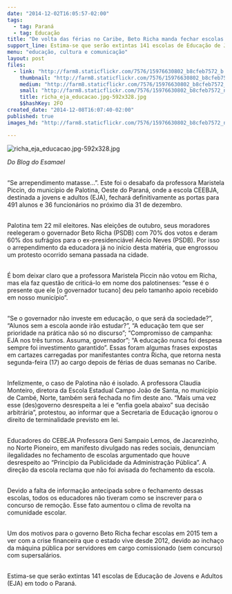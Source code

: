 ```yaml
---
date: "2014-12-02T16:05:57-02:00"
tags:
  - tag: Paraná
  - tag: Educação
title: "De volta das férias no Caribe, Beto Richa manda fechar escolas no Paraná"
support_line: Estima-se que serão extintas 141 escolas de Educação de Jovens e Adultos (EJA) em todo o Paraná.
menu: "educação, cultura e comunicação"
layout: post
files:
  - link: "http://farm8.staticflickr.com/7576/15976630802_b8cfeb7572_b.jpg"
    thumbnail: "http://farm8.staticflickr.com/7576/15976630802_b8cfeb7572_t.jpg"
    medium: "http://farm8.staticflickr.com/7576/15976630802_b8cfeb7572_z.jpg"
    small: "http://farm8.staticflickr.com/7576/15976630802_b8cfeb7572_n.jpg"
    title: richa_eja_educacao.jpg-592x328.jpg
    $$hashKey: 2FO
created_date: "2014-12-08T16:07:40-02:00"
published: true
images_hd: "http://farm8.staticflickr.com/7576/15976630802_b8cfeb7572_n.jpg"

---
```

<p><img alt="richa_eja_educacao.jpg-592x328.jpg" src="http://farm8.staticflickr.com/7576/15976630802_b8cfeb7572_b.jpg" /></p>

<p><em>Do Blog do Esamael</em></p>

<p><br />
&ldquo;Se arrependimento matasse&hellip;&rdquo;. Este foi o desabafo da professora Maristela Piccin, do munic&iacute;pio de Palotina, Oeste do Paran&aacute;, onde a escola CEEBJA, destinada a jovens e adultos (EJA), fechar&aacute; definitivamente as portas para 491 alunos e 36 funcion&aacute;rios no pr&oacute;ximo dia 31 de dezembro.</p>

<p><br />
Palotina tem 22 mil eleitores. Nas elei&ccedil;&otilde;es de outubro, seus moradores reelegeram o governador Beto Richa (PSDB) com 70% dos votos e deram 60% dos sufr&aacute;gios para o ex-presidenci&aacute;vel A&eacute;cio Neves (PSDB). Por isso o arrependimento da educadora j&aacute; no in&iacute;cio desta mat&eacute;ria, que engrossou um protesto ocorrido semana passada na cidade.</p>

<p><br />
&Eacute; bom deixar claro que a professora Maristela Piccin n&atilde;o votou em Richa, mas ela faz quest&atilde;o de critic&aacute;-lo em nome dos palotinenses: &ldquo;esse &eacute; o presente que ele [o governador tucano] deu pelo tamanho apoio recebido em nosso munic&iacute;pio&rdquo;.</p>

<p><br />
&ldquo;Se o governador n&atilde;o investe em educa&ccedil;&atilde;o, o que ser&aacute; da sociedade?&rdquo;, &ldquo;Alunos sem a escola aonde ir&atilde;o estudar?&rdquo;, &ldquo;A educa&ccedil;&atilde;o tem que ser prioridade na pr&aacute;tica n&atilde;o s&oacute; no discurso&rdquo;; &ldquo;Compromisso de campanha: EJA nos tr&ecirc;s turnos. Assuma, governador&rdquo;; &ldquo;A educa&ccedil;&atilde;o nunca foi despesa sempre foi investimento garantido&rdquo;. Essas foram algumas frases expostas em cartazes carregadas por manifestantes contra Richa, que retorna nesta segunda-feira (17) ao cargo depois de f&eacute;rias de duas semanas no Caribe.</p>

<p><br />
Infelizmente, o caso de Palotina n&atilde;o &eacute; isolado. A professora Claudia Monteiro, diretora da Escola Estadual Campo Jo&atilde;o de Santa, no munic&iacute;pio de Camb&eacute;, Norte, tamb&eacute;m ser&aacute; fechada no fim deste ano. &ldquo;Mais uma vez esse (des)governo desrespeita a lei e &ldquo;enfia goela abaixo&rdquo; sua decis&atilde;o arbitr&aacute;ria&rdquo;, protestou, ao informar que a Secretaria de Educa&ccedil;&atilde;o ignorou o direito de terminalidade previsto em lei.</p>

<p><br />
Educadores do CEBEJA Professora Geni Sampaio Lemos, de Jacarezinho, no Norte Pioneiro, em manifesto divulgado nas redes sociais, denunciam ilegalidades no fechamento de escolas argumentado que houve desrespeito ao &ldquo;Princ&iacute;pio da Publicidade da Administra&ccedil;&atilde;o P&uacute;blica&rdquo;. A dire&ccedil;&atilde;o da escola reclama que n&atilde;o foi avisada do fechamento da escola.</p>

<p><br />
Devido a falta de informa&ccedil;&atilde;o antecipada sobre o fechamento dessas escolas, todos os educadores n&atilde;o tiveram como se inscrever para o concurso de remo&ccedil;&atilde;o. Esse fato aumentou o clima de revolta na comunidade escolar.</p>

<p><br />
Um dos motivos para o governo Beto Richa fechar escolas em 2015 tem a ver com a crise financeira que o estado vive desde 2012, devido ao incha&ccedil;o da m&aacute;quina p&uacute;blica por servidores em cargo comissionado (sem concurso) com supersal&aacute;rios.</p>

<p><br />
Estima-se que ser&atilde;o extintas 141 escolas de Educa&ccedil;&atilde;o de Jovens e Adultos (EJA) em todo o Paran&aacute;.</p>
